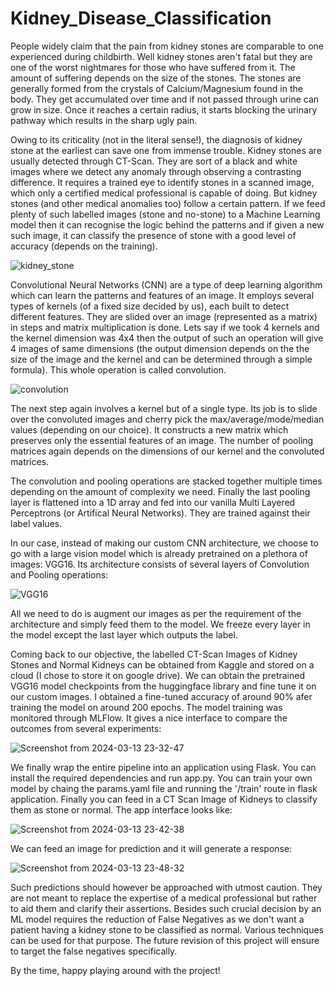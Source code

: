# Kidney_Disease_Classification

People widely claim that the pain from kidney stones are comparable to one experienced during childbirth. Well kidney stones aren't fatal but they are one of the worst nightmares for those who have suffered from it. The amount of suffering depends on the size of the stones. The stones are generally formed from the crystals of Calcium/Magnesium found in the body. They get accumulated over time and if not passed through urine can grow in size. Once it reaches a certain radius, it starts blocking the urinary pathway which results in the sharp ugly pain. 

Owing to its criticality (not in the literal sense!), the diagnosis of kidney stone at the earliest can save one from immense trouble. Kidney stones are usually detected through CT-Scan. They are sort of a black and white images where we detect any anomaly through observing a contrasting difference. It requires a trained eye to identify stones in a scanned image, which only a certified medical professional is capable of doing. But kidney stones (and other medical anomalies too) follow a certain pattern. If we feed plenty of such labelled images (stone and no-stone) to a Machine Learning model then it can recognise the logic behind the patterns and if given a new such image, it can classify the presence of stone with a good level of accuracy (depends on the training).

![kidney_stone](https://github.com/shazam37/Kidney_Disease_Classification/assets/119686545/213ee5d2-7156-46f6-bd2d-a55faeb12291)

Convolutional Neural Networks (CNN) are a type of deep learning algorithm which can learn the patterns and features of an image. It employs several types of kernels (of a fixed size decided by us), each built to detect different features. They are slided over an image (represented as a matrix) in steps and matrix multiplication is done. Lets say if we took 4 kernels and the kernel dimension was 4x4 then the output of such an operation will give 4 images of same dimensions (the output dimension depends on the the size of the image and the kernel and can be determined through a simple formula). This whole operation is called convolution. 

![convolution](https://github.com/shazam37/Kidney_Disease_Classification/assets/119686545/6af8b1f0-0845-4a8a-b0d8-59e74be268f6)

The next step again involves a kernel but of a single type. Its job is to slide over the convoluted images and cherry pick the max/average/mode/median values (depending on our choice). It constructs a new matrix which preserves only the essential features of an image. The number of pooling matrices again depends on the dimensions of our kernel and the convoluted matrices. 

The convolution and pooling operations are stacked together multiple times depending on the amount of complexity we need. Finally the last pooling layer is flattened into a 1D array and fed into our vanilla Multi Layered Perceptrons (or Artifical Neural Networks). They are trained against their label values. 

In our case, instead of making our custom CNN architecture, we choose to go with a large vision model which is already pretrained on a plethora of images: VGG16. Its architecture consists of several layers of Convolution and Pooling operations:

![VGG16](https://github.com/shazam37/Kidney_Disease_Classification/assets/119686545/7b688efd-8768-41ba-92b7-ff78b2119c26)

All we need to do is augment our images as per the requirement of the architecture and simply feed them to the model. We freeze every layer in the model except the last layer which outputs the label. 

Coming back to our objective, the labelled CT-Scan Images of Kidney Stones and Normal Kidneys can be obtained from Kaggle and stored on a cloud (I chose to store it on google drive). We can obtain the pretrained VGG16 model checkpoints from the huggingface library and fine tune it on our custom images. I obtained a fine-tuned accuracy of around 90% afer training the model on around 200 epochs. The model training was monitored through MLFlow. It gives a nice interface to compare the outcomes from several experiments:

![Screenshot from 2024-03-13 23-32-47](https://github.com/shazam37/Kidney_Disease_Classification/assets/119686545/17f6fcd7-215e-4b23-a6a2-5f2312bb5a30)

We finally wrap the entire pipeline into an application using Flask. You can install the required dependencies and run app.py. You can train your own model by chaing the params.yaml file and running the '/train' route in flask application. Finally you can feed in a CT Scan Image of Kidneys to classify them as stone or normal. The app interface looks like: 

![Screenshot from 2024-03-13 23-42-38](https://github.com/shazam37/Kidney_Disease_Classification/assets/119686545/2e3d85ff-587c-49b1-bd88-3c35534114bd)

We can feed an image for prediction and it will generate a response: 

![Screenshot from 2024-03-13 23-48-32](https://github.com/shazam37/Kidney_Disease_Classification/assets/119686545/6e8c056d-bb28-42ef-98fc-a7e57889ec9d)

Such predictions should however be approached with utmost caution. They are not meant to replace the expertise of a medical professional but rather to aid them and clarify their assertions. Besides such crucial decision by an ML model requires the reduction of False Negatives as we don't want a patient having a kidney stone to be classified as normal. Various techniques can be used for that purpose. The future revision of this project will ensure to target the false negatives specifically. 

By the time, happy playing around with the project! 



